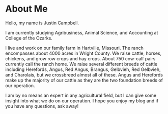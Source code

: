 # About Me

Hello, my name is Justin Campbell.

I am currently studying Agribusiness, Animal Science, and Accounting at College of the Ozarks.

I live and work on our family farm in Hartville, Missouri. The ranch encompasses about 4000 acres in Wright County. We raise cattle, horses, chickens, and grow row crops and hay crops. About 750 cow-calf pairs currently call the ranch home. We raise several different breeds of cattle including Herefords, Angus, Red Angus, Brangus, Gelbvieh, Red Gelbvieh, and Charolais, but we crossbreed almost all of these. Angus and Herefords make up the majority of our cattle as they are the two foundation breeds of our operation.

I am by no means an expert in any agricultural field, but I can give some insight into what we do on our operation. I hope you enjoy my blog and if you have any questions, ask away!
